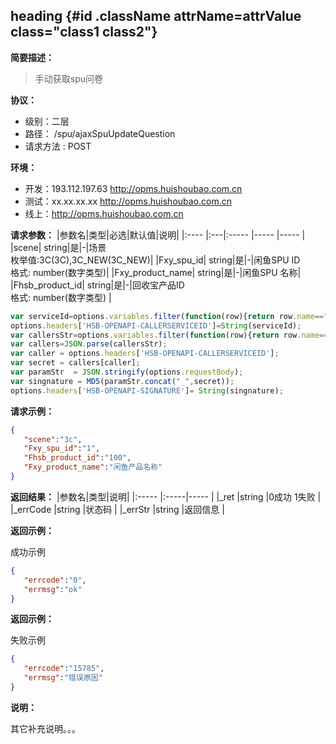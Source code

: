 ## heading {#id .className attrName=attrValue class="class1 class2"}
**简要描述：**
> 手动获取spu问卷

**协议：**
- 级别：二层
- 路径：<!--api.uri--> /spu/ajaxSpuUpdateQuestion
- 请求方法 :<!--api.method--> POST

**环境：**
- 开发：<!--api.server name=dev(开发环境)-->193.112.197.63 http://opms.huishoubao.com.cn
- 测试：<!--api.server name=test(测试环境)-->xx.xx.xx.xx  http://opms.huishoubao.com.cn
- 线上：<!--api.host-->http://opms.huishoubao.com.cn

<!--api.body $ref=http://api.doc/common/parameters-->
<!--api.body column=name,type,required,default,description keymap=格式(format),枚举值(format)-->
**请求参数：**
|参数名|类型|必选|默认值|说明|
|:----    |:---|:----- |-----   |-----   |
|scene| string|是|-|场景<br/>枚举值:3C(3C),3C_NEW(3C_NEW)|
|Fxy_spu_id| string|是|-|闲鱼SPU ID <br/>格式: number(数字类型)|
|Fxy_product_name| string|是|-|闲鱼SPU 名称|
|Fhsb_product_id| string|是|-|回收宝产品ID<br/>格式: number(数字类型) |

<!--api.header=Hsb_service_id:1001 -->
<!--api.header=Hsb-signature:123 -->

<!--api.variable=signature:joenebfhefeh -->

<!--api.preRequest args=options -->
```javascript
var serviceId=options.variables.filter(function(row){return row.name=="serviceId"})[0]?.value;
options.headers['HSB-OPENAPI-CALLERSERVICEID']=String(serviceId);
var callersStr=options.variables.filter(function(row){return row.name=="signature"})[0]?.value;
var callers=JSON.parse(callersStr);
var caller = options.headers['HSB-OPENAPI-CALLERSERVICEID'];
var secret = callers[caller];
var paramStr  = JSON.stringify(options.requestBody);
var singnature = MD5(paramStr.concat("_",secret));
options.headers['HSB-OPENAPI-SIGNATURE']= String(singnature);
```



**请求示例：**
<!--api.example name=simple key=request -->
```json
{
   "scene":"3c",
   "Fxy_spu_id":"1",
   "Fhsb_product_id":"100",
   "Fxy_product_name":"闲鱼产品名称"
}
```

**返回结果：**
|参数名|类型|说明|
|:-----  |:-----|----- |
|_ret |string   |0成功 1失败  |
|_errCode |string   |状态码  |
|_errStr |string   |返回信息  |

**返回示例：**

成功示例
<!--api.example name=simple key=response type=success -->
```json
{
   "errcode":"0",
   "errmsg":"ok"
}

```
**返回示例：**

失败示例
<!--api.response.examle name=simple type=error -->
```json
{
   "errcode":"15785",
   "errmsg":"错误原因"
}
```

**说明：**

其它补充说明。。。
